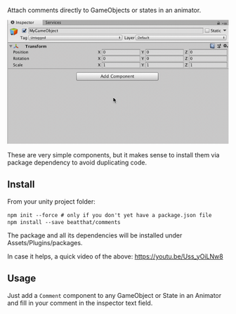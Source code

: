 Attach comments directly to GameObjects or states in an animator.

![Comment Usage](READMEfiles/images/comment-usage.gif)

These are very simple components, but it makes sense to install them via package dependency to avoid duplicating code.

## Install

From your unity project folder:

    npm init --force # only if you don't yet have a package.json file
    npm install --save beatthat/comments

The package and all its dependencies will be installed under Assets/Plugins/packages.

In case it helps, a quick video of the above: https://youtu.be/Uss_yOiLNw8

## Usage

Just add a `Comment` component to any GameObject or State in an Animator and fill in your comment in the inspector text field.
